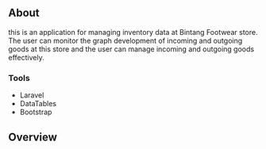 ## About 
this is an application for managing inventory data at Bintang Footwear store. The user can monitor the graph development of incoming and outgoing goods at this store and the user can manage incoming and outgoing goods effectively. 

### Tools
- Laravel
- DataTables
- Bootstrap

## Overview 
